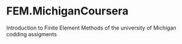 # FEM.MichiganCoursera
Introduction to Finite Element Methods of the university of Michigan codding assigments
